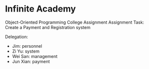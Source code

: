 # Infinite Academy

Object-Oriented Programming College Assignment
Assignment Task: Create a Payment and Registration system

Delegation:
- Jim: personnel
- Zi Yu: system
- Wei San: management
- Jun Xian: payment


